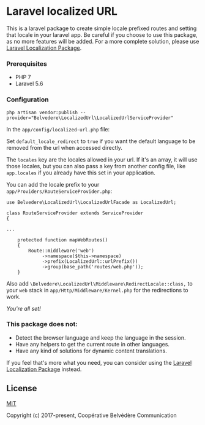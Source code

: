 # Laravel localized URL

This is a laravel package to create simple locale prefixed routes and setting
that locale in your laravel app. Be careful if you choose to use this package,
as no more features will be added. For a more complete solution, please use
[Laravel Localization Package](https://github.com/mcamara/laravel-localization).

### Prerequisites
- PHP 7
- Laravel 5.6

### Configuration

```
php artisan vendor:publish --provider="Belvedere\LocalizedUrl\LocalizedUrlServiceProvider"
```

In the `app/config/localized-url.php` file:

Set `default_locale_redirect` to `true` if you want the default language to
be removed from the url when accessed directly.

The `locales` key are the locales allowed in your url. If it's an array, it
will use those locales, but you can also pass a key from another config file,
like `app.locales` if you already have this set in your application.

You can add the locale prefix to your `app/Providers/RouteServiceProvider.php`:

```
use Belvedere\LocalizedUrl\LocalizedUrlFacade as LocalizedUrl;

class RouteServiceProvider extends ServiceProvider
{

...

    protected function mapWebRoutes()
    {
        Route::middleware('web')
             ->namespace($this->namespace)
             ->prefix(LocalizedUrl::urlPrefix())
             ->group(base_path('routes/web.php'));
    }
```

Also add `\Belvedere\LocalizedUrl\Middleware\RedirectLocale::class,` to your
`web` stack in `app/Http/Middleware/Kernel.php` for the redirections to work.

*You're all set!*

### This package does not:

- Detect the browser language and keep the language in the session.
- Have any helpers to get the current route in other languages.
- Have any kind of solutions for dynamic content translations.

If you feel that's more what you need, you can consider using the
[Laravel Localization Package](https://github.com/mcamara/laravel-localization)
instead.

## License

[MIT](https://github.com/coopbelvedere/laravel-localized-url/blob/master/LICENSE)

Copyright (c) 2017-present, Coopérative Belvédère Communication
